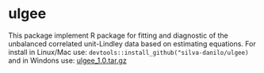 # ulgee

This package implement R package for fitting and diagnostic of the unbalanced correlated unit-Lindley data based on estimating equations. For install in Linux/Mac use: $\texttt{devtools::install_github("silva-danilo/ulgee)}$ and in Windons use: [ulgee_1.0.tar.gz](https://github.com/silva-danilo/ulgee/files/9785454/ulgee_1.0.tar.gz) 
